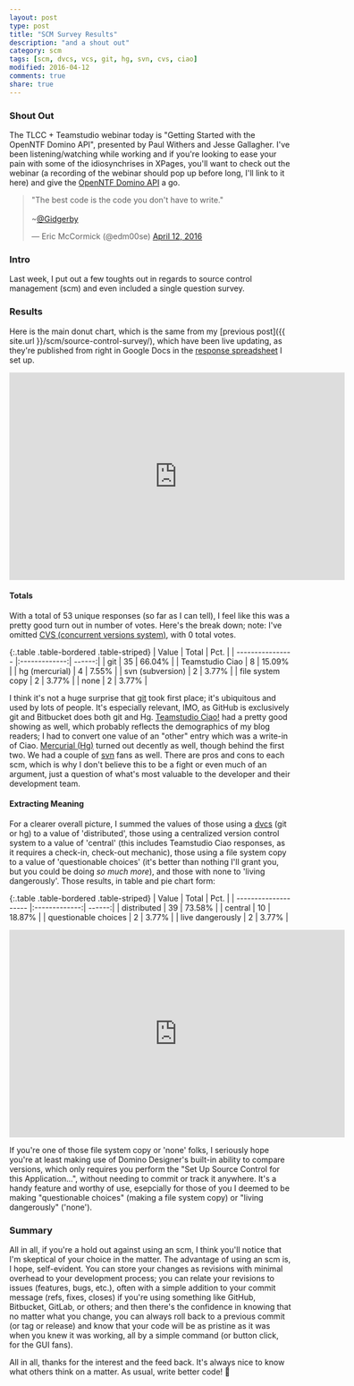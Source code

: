 ```yaml
---
layout: post
type: post
title: "SCM Survey Results"
description: "and a shout out"
category: scm
tags: [scm, dvcs, vcs, git, hg, svn, cvs, ciao]
modified: 2016-04-12
comments: true
share: true
---
```


### Shout Out
The TLCC + Teamstudio webinar today is "Getting Started with the OpenNTF Domino API", presented by Paul Withers and Jesse Gallagher. I've been listening/watching while working and if you're looking to ease your pain with some of the idiosynchrises in XPages, you'll want to check out the webinar (a recording of the webinar should pop up before long, I'll link to it here) and give the [OpenNTF Domino API](https://openntf.org/main.nsf/project.xsp?r=project/OpenNTF%20Domino%20API) a go. 

<blockquote class="twitter-tweet" data-partner="tweetdeck"><p lang="en" dir="ltr">&quot;The best code is the code you don&#39;t have to write.&quot;<br><br>~<a href="https://twitter.com/Gidgerby">@Gidgerby</a></p>&mdash; Eric McCormick (@edm00se) <a href="https://twitter.com/edm00se/status/719903028661338113">April 12, 2016</a></blockquote>
<script async src="//platform.twitter.com/widgets.js" charset="utf-8"></script>

### Intro
Last week, I put out a few toughts out in regards to source control management (scm) and even included a single question survey. 

### Results
Here is the main donut chart, which is the same from my [previous post]({{ site.url }}/scm/source-control-survey/), which have been live updating, as they're published from right in Google Docs in the [response spreadsheet](https://docs.google.com/spreadsheets/d/1AW-db53FKmx_ppiXGpByjNxNVf99SjP3dlx7vnKqh_E/edit?usp=sharing) I set up.

<div class="text-center">
<iframe width="600" height="371" seamless frameborder="0" scrolling="no" src="https://docs.google.com/spreadsheets/d/1AW-db53FKmx_ppiXGpByjNxNVf99SjP3dlx7vnKqh_E/pubchart?oid=1932817384&amp;format=interactive"></iframe>
</div>

#### Totals
With a total of 53 unique responses (so far as I can tell), I feel like this was a pretty good turn out in number of votes. Here's the break down; note: I've omitted [CVS (concurrent versions system)](http://www.nongnu.org/cvs/), with 0 total votes.

{:.table .table-bordered .table-striped}
| Value            | Total         | Pct.   |
| ---------------- |:-------------:| ------:|
| git              | 35            | 66.04% |
| Teamstudio Ciao  | 8             | 15.09% |
| hg (mercurial)   | 4             |  7.55% |
| svn (subversion) | 2             |  3.77% |
| file system copy | 2             |  3.77% |
| none             | 2             |  3.77% |

I think it's not a huge surprise that [git](https://git-scm.com/) took first place; it's ubiquitous and used by lots of people. It's especially relevant, IMO, as GitHub is exclusively git and Bitbucket does both git and Hg. [Teamstudio Ciao!](https://www.teamstudio.com/solutions/notestools/ciao) had a pretty good showing as well, which probably reflects the demographics of my blog readers; I had to convert one value of an "other" entry which was a write-in of Ciao. [Mercurial (Hg)](https://www.mercurial-scm.org/) turned out decently as well, though behind the first two. We had a couple of [svn](https://subversion.apache.org/) fans as well. There are pros and cons to each scm, which is why I don't believe this to be a fight or even much of an argument, just a question of what's most valuable to the developer and their development team.

#### Extracting Meaning
For a clearer overall picture, I summed the values of those using a [dvcs](https://en.wikipedia.org/wiki/Distributed_version_control) (git or hg) to a value of 'distributed', those using a centralized version control system to a value of 'central' (this includes Teamstudio Ciao responses, as it requires a check-in, check-out mechanic), those using a file system copy to a value of 'questionable choices' (it's better than nothing I'll grant you, but you could be doing _so much more_), and those with none to 'living dangerously'. Those results, in table and pie chart form:

{:.table .table-bordered .table-striped}
| Value                | Total         | Pct.   |
| -------------------- |:-------------:| ------:|
| distributed          | 39            | 73.58% |
| central              | 10            | 18.87% |
| questionable choices | 2             |  3.77% |
| live dangerously     | 2             |  3.77% |

<div class="text-center">
<iframe width="600" height="371" seamless frameborder="0" scrolling="no" src="https://docs.google.com/spreadsheets/d/1AW-db53FKmx_ppiXGpByjNxNVf99SjP3dlx7vnKqh_E/pubchart?oid=1995419265&amp;format=interactive"></iframe>
</div>

If you're one of those file system copy or 'none' folks, I seriously hope you're at least making use of Domino Designer's built-in ability to compare versions, which only requires you perform the "Set Up Source Control for this Application...", without needing to commit or track it anywhere. It's a handy feature and worthy of use, esepcially for those of you I deemed to be making "questionable choices" (making a file system copy) or "living dangerously" ('none').

### Summary
All in all, if you're a hold out against using an scm, I think you'll notice that I'm skeptical of your choice in the matter. The advantage of using an scm is, I hope, self-evident. You can store your changes as revisions with minimal overhead to your development process; you can relate your revisions to issues (features, bugs, etc.), often with a simple addition to your commit message (refs, fixes, closes) if you're using something like GitHub, Bitbucket, GitLab, or others; and then there's the confidence in knowing that no matter what you change, you can always roll back to a previous commit (or tag or release) and know that your code will be as pristine as it was when you knew it was working, all by a simple command (or button click, for the GUI fans).

All in all, thanks for the interest and the feed back. It's always nice to know what others think on a matter. As usual, write better code! :beers:
